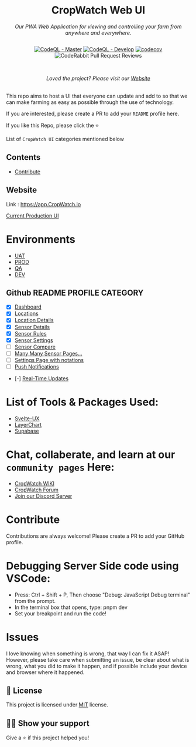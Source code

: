 <h1 align="center">CropWatch Web UI</h1>
<p align="center"><i>Our PWA Web Application for viewing and controlling your farm from anywhere and everywhere.</i></p>
<div style="display:flex; flex-direction: row; gap: 5px;" align="center">
  
  [![CodeQL - Master](https://github.com/CropWatchDevelopment/CropWatch/actions/workflows/github-code-scanning/codeql/badge.svg?branch=master)](https://github.com/CropWatchDevelopment/CropWatch/actions/workflows/github-code-scanning/codeql)
  [![CodeQL - Develop](https://github.com/CropWatchDevelopment/CropWatch/actions/workflows/github-code-scanning/codeql/badge.svg?branch=develop)](https://github.com/CropWatchDevelopment/CropWatch/actions/workflows/github-code-scanning/codeql)
  [![codecov](https://codecov.io/gh/CropWatchDevelopment/CropWatch/graph/badge.svg?token=H0LAIQ38KG)](https://codecov.io/gh/CropWatchDevelopment/CropWatch)
  ![CodeRabbit Pull Request Reviews](https://img.shields.io/coderabbit/prs/github/CropWatchDevelopment/CropWatch?utm_source=oss&utm_medium=github&utm_campaign=CropWatchDevelopment%2FCropWatch&labelColor=171717&color=FF570A&link=https%3A%2F%2Fcoderabbit.ai&label=CodeRabbit+Reviews)

</div>
<br>
<p align="center"><i>Loved the project? Please visit our <a href="https://CropWatch.io">Website</a></i></p>
<br>
This repo aims to host a UI that everyone can update and add to so that we can make farming as easy as possible through the use of technology.

If you are interested, please create a PR to add your `README` profile here.

If you like this Repo, please click the :star:

List of `CropWatch UI` categories mentioned below

## Contents
  - [Contribute](#contribute)

## Website

Link : https://app.CropWatch.io

<a href="https://app.CropWatch.io">Current Production UI</a>

# Environments
- [UAT](https://crop-watch-i2xiyd6mo-crop-watch-team.vercel.app/)
- [PROD](https://app.cropwatch.io)
- [QA](https://app-qa.cropwatch.io)
- [DEV](http://localhost:5173)

## Github README PROFILE CATEGORY

- [x] [Dashboard]()
- [x] [Locations]()
- [x] [Location Details]()
- [X] [Sensor Details]()
- [X] [Sensor Rules]()
- [X] [Sensor Settings]()
- [ ] [Sensor Compare]()
- [ ] [Many Many Sensor Pages...]()
- [ ] [Settings Page with notations]()
- [ ] [Push Notifications]()
- [-] [Real-Time Updates]()

# List of Tools & Packages Used:
- [Svelte-UX](https://github.com/techniq/svelte-ux)
- [LayerChart](https://github.com/techniq/layerchart)
- [Supabase](https://github.com/supabase/supabase)

# Chat, collaberate, and learn at our `community pages` Here:
- <a href="https://kb.CropWatch.io">CropWatch WIKI</a>
- <a href="https://forum.CropWatch.io">CropWatch Forum</a>
- <a href="https://discord.gg/fXHUpx6G">Join our Discord Server</a>

# Contribute

Contributions are always welcome! Please create a PR to add your GitHub profile.

# Debugging Server Side code using VSCode:
- Press: Ctrl + Shift + P, Then choose "Debug: JavaScript Debug terminal" from the prompt.
- In the terminal box that opens, type: pnpm dev
- Set your breakpoint and run the code!

# Issues

I love knowing when something is wrong, that way I can fix it ASAP! However, please take care when submitting an issue, be clear about what is wrong, what you did to make it happen, and if possible include your device and browser where it happened.

## :pencil: License

This project is licensed under [MIT](https://opensource.org/licenses/MIT) license.

## :man_astronaut: Show your support

Give a ⭐️ if this project helped you!

